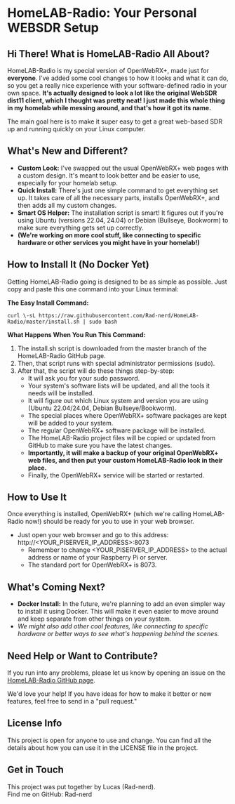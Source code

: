# **HomeLAB-Radio: Your Personal WEBSDR Setup**



## **Hi There\! What is HomeLAB-Radio All About?**

HomeLAB-Radio is my special version of OpenWebRX+, made just for **everyone**. I've added some cool changes to how it looks and what it can do, so you get a really nice experience with your software-defined radio in your own space. **It's actually designed to look a lot like the original WebSDR dist11 client, which I thought was pretty neat\! I just made this whole thing in my homelab while messing around, and that's how it got its name.**

The main goal here is to make it super easy to get a great web-based SDR up and running quickly on your Linux computer.

## **What's New and Different?**

* **Custom Look:** I've swapped out the usual OpenWebRX+ web pages with a custom design. It's meant to look better and be easier to use, especially for your homelab setup.  
* **Quick Install:** There's just one simple command to get everything set up. It takes care of all the necessary parts, installs OpenWebRX+, and then adds all my custom changes.  
* **Smart OS Helper:** The installation script is smart\! It figures out if you're using Ubuntu (versions 22.04, 24.04) or Debian (Bullseye, Bookworm) to make sure everything gets set up correctly.  
* **(We're working on more cool stuff, like connecting to specific hardware or other services you might have in your homelab\!)**

## **How to Install It (No Docker Yet)**

Getting HomeLAB-Radio going is designed to be as simple as possible. Just copy and paste this one command into your Linux terminal:

**The Easy Install Command:**
```
curl \-sL https://raw.githubusercontent.com/Rad-nerd/HomeLAB-Radio/master/install.sh | sudo bash
```
**What Happens When You Run This Command:**

1. The install.sh script is downloaded from the master branch of the HomeLAB-Radio GitHub page.  
2. Then, that script runs with special administrator permissions (sudo).  
3. After that, the script will do these things step-by-step:  
   * It will ask you for your sudo password.  
   * Your system's software lists will be updated, and all the tools it needs will be installed.  
   * It will figure out which Linux system and version you are using (Ubuntu 22.04/24.04, Debian Bullseye/Bookworm).  
   * The special places where OpenWebRX+ software packages are kept will be added to your system.  
   * The regular OpenWebRX+ software package will be installed.  
   * The HomeLAB-Radio project files will be copied or updated from GitHub to make sure you have the latest changes.  
   * **Importantly, it will make a backup of your original OpenWebRX+ web files, and then put your custom HomeLAB-Radio look in their place.**  
   * Finally, the OpenWebRX+ service will be started or restarted.

## **How to Use It**

Once everything is installed, OpenWebRX+ (which we're calling HomeLAB-Radio now\!) should be ready for you to use in your web browser.

* Just open your web browser and go to this address: http://\<YOUR\_PISERVER\_IP\_ADDRESS\>:8073  
  * Remember to change \<YOUR\_PISERVER\_IP\_ADDRESS\> to the actual address or name of your Raspberry Pi or server.  
  * The standard port for OpenWebRX+ is 8073\.

## **What's Coming Next?**

* **Docker Install:** In the future, we're planning to add an even simpler way to install it using Docker. This will make it even easier to move around and keep separate from other things on your system.  
* *We might also add other cool features, like connecting to specific hardware or better ways to see what's happening behind the scenes.*

## **Need Help or Want to Contribute?**

If you run into any problems, please let us know by opening an issue on the [HomeLAB-Radio GitHub page](https://www.google.com/search?q=https://github.com/Rad-nerd/HomeLAB-Radio/issues).

We'd love your help\! If you have ideas for how to make it better or new features, feel free to send in a "pull request."

## **License Info**

This project is open for anyone to use and change. You can find all the details about how you can use it in the LICENSE file in the project.

## **Get in Touch**

This project was put together by Lucas (Rad-nerd).  
Find me on GitHub: Rad-nerd
